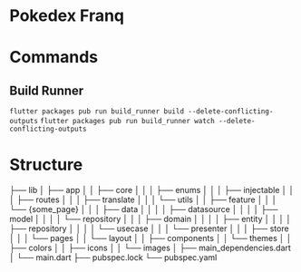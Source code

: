 # Pokedex Franq

# Commands
## Build Runner
```flutter packages pub run build_runner build --delete-conflicting-outputs```
```flutter packages pub run build_runner watch --delete-conflicting-outputs```

# Structure

├── lib
│   ├── app
│   │   ├── core
│   │   │   ├── enums
│   │   │   ├── injectable
│   │   │   ├── routes
│   │   │   ├── translate
│   │   │   └── utils
│   │   ├── feature
│   │   │   └── {some_page}
│   │   │       ├── data
│   │   │       │   ├── datasource
│   │   │       │   ├── model
│   │   │       │   └── repository
│   │   │       ├── domain
│   │   │       │   ├── entity
│   │   │       │   ├── repository
│   │   │       │   └── usecase
│   │   │       └── presenter
│   │   │           ├── store
│   │   │           └── pages
│   │   └── layout
│   │       ├── components
│   │       └── themes
│   │           ├── colors
│   │           ├── icons
│   │           └── images
│   ├── main_dependencies.dart
│   └── main.dart
├── pubspec.lock
└── pubspec.yaml